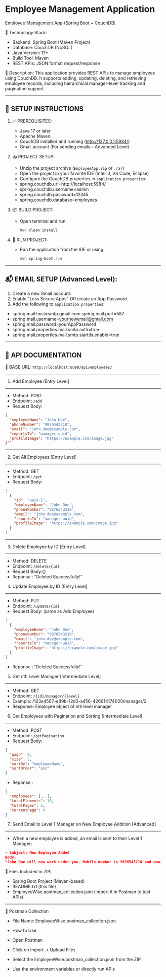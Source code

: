 #  Employee Management Application

Employee Management App (Spring Boot + CouchDB)

🧰 Technology Stack:
- Backend: Spring Boot (Maven Project)
- Database: CouchDB (NoSQL)
- Java Version: 17+
- Build Tool: Maven
- REST APIs: JSON format request/response

📌 Description:
This application provides REST APIs to manage employees using CouchDB. It supports adding, updating, deleting, and retrieving employee records, including hierarchical manager-level tracking and pagination support.

----------------------------------------------------------
🔧 SETUP INSTRUCTIONS
----------------------------------------------------------

1. ✅ PREREQUISITES:
   - Java 17 or later
   - Apache Maven
   - CouchDB installed and running (http://127.0.0.1:5984/)
   - Gmail account (For sending emails – Advanced Level)

2. 📥 PROJECT SETUP:
   - Unzip the project archive (`EmployeeApp.zip` or `.rar`)
   - Open the project in your favorite IDE (IntelliJ, VS Code, Eclipse)
   - Configure the CouchDB properties in `application.properties`:
   - spring.couchdb.url=http://localhost:5984/
   - spring.couchdb.username=admin
   - spring.couchdb.password=12345
   - spring.couchdb.database=employees


3. 📦 BUILD PROJECT:
   - Open terminal and run:
     ```bash
     mvn clean install
     ```

4. 🚀 RUN PROJECT:
   - Run the application from the IDE or using:
     ```bash
     mvn spring-boot:run
     ```

----------------------------------------------------------
📬 EMAIL SETUP (Advanced Level):
----------------------------------------------------------

1. Create a new Gmail account.
2. Enable "Less Secure Apps" OR create an App Password.
3. Add the following to `application.properties`:
- spring.mail.host=smtp.gmail.com spring.mail.port=587
- spring.mail.username=yournewemail@gmail.com
- spring.mail.password=yourAppPassword
- spring.mail.properties.mail.smtp.auth=true
- spring.mail.properties.mail.smtp.starttls.enable=true


----------------------------------------------------------
📌 API DOCUMENTATION
----------------------------------------------------------

📍 BASE URL: `http://localhost:8080/api/employees/`

----------------------------------
1. Add Employee [Entry Level]
----------------------------------
- Method: POST
- Endpoint: `/add`
- Request Body:
```json
{
  "employeeName": "John Doe",
  "phoneNumber": "9876543210",
  "email": "john.doe@example.com",
  "reportsTo": "manager-uuid",
  "profileImage": "https://example.com/image.jpg"
}''

```
----------------------------------
2. Get All Employees [Entry Level]
----------------------------------
- Method: GET
- Endpoint: `/get`
- Request Body:
```json
[
  {
    "id": "uuid-1",
    "employeeName": "John Doe",
    "phoneNumber": "9876543210",
    "email": "john.doe@example.com",
    "reportsTo": "manager-uuid",
    "profileImage": "https://example.com/image.jpg"
  }
]

```
----------------------------------
3. Delete Employee by ID [Entry Level]
----------------------------------
- Method: DELETE
- Endpoint: `/delete/{id}`
- Request Body:{}
- Reponse : "Deleted Successfully!"
  
4. Update Employee by ID [Entry Level]
----------------------------------
- Method: PUT
- Endpoint: `/update/{id}`
- Request Body:  (same as Add Employee) 
```json
[
  {
    "employeeName": "John Doe",
    "phoneNumber": "9876543210",
    "email": "john.doe@example.com",
    "reportsTo": "manager-uuid",
    "profileImage": "https://example.com/image.jpg"
  }
]
```
- Reponse : "Deleted Successfully!"

5. Get nth Level Manager [Intermediate Level]
----------------------------------
- Method: GET
- Endpoint: `/{id}/manager/{level}`
- Example: /123e4567-e89b-12d3-a456-426614174000/manager/2
- Response: Employee object of nth level manager

6. Get Employees with Pagination and Sorting [Intermediate Level]
----------------------------------
- Method: POST
- Endpoint: `/getPagination`
- Request Body:  
```json
{
  "page": 0,
  "size": 5,
  "sortBy": "employeeName",
  "sortOrder": "asc"
}
```
- Reponse :
```json
{
  "employees": [...],
  "totalElements": 10,
  "totalPages": 2,
  "currentPage": 0
}
```
7. Send Email to Level 1 Manager on New Employee Addition [Advanced]
----------------------------------
- When a new employee is added, an email is sent to their Level 1 Manager:
```json
- Subject: New Employee Added
Body:
"John Doe will now work under you. Mobile number is 9876543210 and email is john.doe@example.com."
```

📂 Files Included in ZIP:
- Spring Boot Project (Maven-based)
- README.txt (this file)
- EmployeeWise.postman_collection.json (import it in Postman to test APIs)

----------------------------------

🧪 Postman Collection
- File Name: EmployeeWise.postman_collection.json

- How to Use:
- Open Postman
- Click on Import → Upload Files
- Select the EmployeeWise.postman_collection.json from the ZIP
- Use the environment variables or directly run APIs
